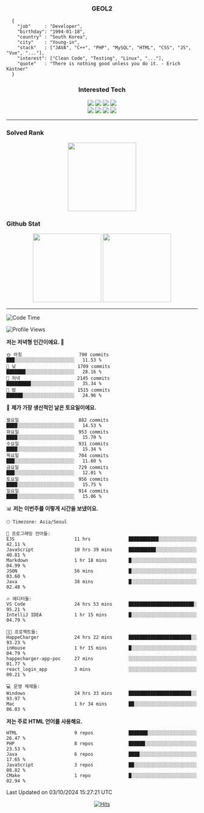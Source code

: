 <div align="center">

  ### GEOL2
</div>

```
  {
    "job"     : "Developer",
    "birthday": "1994-01-18",
    "country" : "South Korea",
    "city"    : "Young-in",
    "stack"   : ["JAVA", "C++", "PHP", "MySQL", "HTML", "CSS", "JS", "Vue", "..."],
    "interest": ["Clean Code", "Testing", "Linux", "..."], 
    "quote"   : "There is nothing good unless you do it. - Erich Kästner"
  }
  ```
  
<div align="center">
  
  ### Interested Tech
  
  <img src="https://img.shields.io/badge/CodeIgniter4-E34F26?style=flat-square&logo=codeigniter&logoColor=white">
    <img src="https://img.shields.io/badge/Laravel-F05340?style=flat-square&logo=Laravel&logoColor=white">
  <img src="https://img.shields.io/badge/SpringBoot-6DB33F?style=flat-square&logo=SpringBoot&logoColor=white">
  <img src="https://img.shields.io/badge/Express-000000?style=flat-square&logo=Express&logoColor=white">
  <br>
  <img src="https://img.shields.io/badge/Three.js-000000?style=flat-square&logo=Three.js&logoColor=white">
  <img src="https://img.shields.io/badge/JavaScript-F7DF1E?style=flat-square&logo=JavaScript&logoColor=black">
  <img src="https://img.shields.io/badge/TypeScript-007acc?style=flat-square&logo=TypeScript&logoColor=black">
  <img src="https://img.shields.io/badge/MySQL-4479A1?style=flat-square&logo=mysql&logoColor=white"><br>

</div>

------------

  ### Solved Rank
  
  <div align="center">
    <img height="180em" src="https://mazassumnida.wtf/api/v2/generate_badge?boj=geol2">
  </div>
  
  ### Github Stat 
  <div align="center">
    <img height="180em" src="https://github-readme-stats-git-masterrstaa-rickstaa.vercel.app/api?username=geol2&show_icons=true&theme=dark">
    <img height="180em" src="https://github-readme-stats-git-masterrstaa-rickstaa.vercel.app/api/top-langs/?username=geol2&show_icons=true&hide=css,scss,html&layout=compact&theme=dark&count_private=true&langs_count=8">
  </div>
  
------------

<!--START_SECTION:waka-->
![Code Time](http://img.shields.io/badge/Code%20Time-3%2C244%20hrs%203%20mins-blue)

![Profile Views](http://img.shields.io/badge/Profile%20Views-1-blue)

**저는 저녁형 인간이에요. 🦉** 

```text
🌞 아침                     700 commits         ███░░░░░░░░░░░░░░░░░░░░░░   11.53 % 
🌆 낮　                     1709 commits        ███████░░░░░░░░░░░░░░░░░░   28.16 % 
🌃 저녁                     2145 commits        █████████░░░░░░░░░░░░░░░░   35.34 % 
🌙 밤　                     1515 commits        ██████░░░░░░░░░░░░░░░░░░░   24.96 % 
```
📅 **제가 가장 생산적인 날은 토요일이에요.** 

```text
월요일                      882 commits         ████░░░░░░░░░░░░░░░░░░░░░   14.53 % 
화요일                      953 commits         ████░░░░░░░░░░░░░░░░░░░░░   15.70 % 
수요일                      931 commits         ████░░░░░░░░░░░░░░░░░░░░░   15.34 % 
목요일                      704 commits         ███░░░░░░░░░░░░░░░░░░░░░░   11.60 % 
금요일                      729 commits         ███░░░░░░░░░░░░░░░░░░░░░░   12.01 % 
토요일                      956 commits         ████░░░░░░░░░░░░░░░░░░░░░   15.75 % 
일요일                      914 commits         ████░░░░░░░░░░░░░░░░░░░░░   15.06 % 
```


📊 **저는 이번주를 이렇게 시간을 보냈어요.** 

```text
🕑︎ Timezone: Asia/Seoul

💬 프로그래밍 언어들: 
EJS                      11 hrs              ███████████░░░░░░░░░░░░░░   42.11 % 
JavaScript               10 hrs 39 mins      ██████████░░░░░░░░░░░░░░░   40.81 % 
Markdown                 1 hr 18 mins        █░░░░░░░░░░░░░░░░░░░░░░░░   04.99 % 
JSON                     56 mins             █░░░░░░░░░░░░░░░░░░░░░░░░   03.60 % 
Java                     38 mins             █░░░░░░░░░░░░░░░░░░░░░░░░   02.48 % 

🔥 에디터들: 
VS Code                  24 hrs 53 mins      ████████████████████████░   95.21 % 
IntelliJ IDEA            1 hr 15 mins        █░░░░░░░░░░░░░░░░░░░░░░░░   04.79 % 

🐱‍💻 프로젝트들: 
HappeCharger             24 hrs 22 mins      ███████████████████████░░   93.23 % 
inHouse                  1 hr 15 mins        █░░░░░░░░░░░░░░░░░░░░░░░░   04.79 % 
happecharger-app-poc     27 mins             ░░░░░░░░░░░░░░░░░░░░░░░░░   01.77 % 
react_login_app          3 mins              ░░░░░░░░░░░░░░░░░░░░░░░░░   00.21 % 

💻 운영 체제들: 
Windows                  24 hrs 33 mins      ███████████████████████░░   93.97 % 
Mac                      1 hr 34 mins        ██░░░░░░░░░░░░░░░░░░░░░░░   06.03 % 
```

**저는 주로 HTML 언어를 사용해요.** 

```text
HTML                     9 repos             ███████░░░░░░░░░░░░░░░░░░   26.47 % 
PHP                      8 repos             ██████░░░░░░░░░░░░░░░░░░░   23.53 % 
Java                     6 repos             ████░░░░░░░░░░░░░░░░░░░░░   17.65 % 
JavaScript               3 repos             ██░░░░░░░░░░░░░░░░░░░░░░░   08.82 % 
CMake                    1 repo              █░░░░░░░░░░░░░░░░░░░░░░░░   02.94 % 
```




 Last Updated on 03/10/2024 15:27:21 UTC
<!--END_SECTION:waka-->

<div align="center">
  
  [![Hits](https://hits.seeyoufarm.com/api/count/incr/badge.svg?url=https%3A%2F%2Fgithub.com%2Fgeol2&count_bg=%2379C83D&title_bg=%23555555&icon=myspace.svg&icon_color=%23E7E7E7&title=hits&edge_flat=false)](https://hits.seeyoufarm.com)
  
</div>

<!--
**Geol2/Geol2** is a ✨ _special_ ✨ repository because its `README.md` (this file) appears on your GitHub profile.

Here are some ideas to get you started:
- 🔭 I’m currently working on ...
- 🌱 I’m currently learning ...
- 👯 I’m looking to collaborate on ...
- 🤔 I’m looking for help with ...
- 💬 Ask me about ...
- 📫 How to reach me: ...
- 😄 Pronouns: ...
- ⚡ Fun fact: ...
-->

